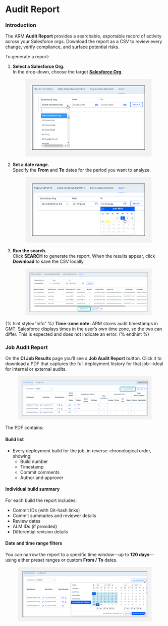 # Audit Report

### Introduction <a href="#introduction" id="introduction"></a>

The ARM **Audit Report** provides a searchable, exportable record of activity across your Salesforce orgs. Download the report as a CSV to review every change, verify compliance, and surface potential risks.

To generate a report:

1.  **Select a Salesforce Org.**\
    In the drop-down, choose the target [**Salesforce Org**](broken-reference).

    <figure><img src="../../.gitbook/assets/image (47) (1) (1) (1).png" alt="Select Salesforce Org" width="563"><figcaption></figcaption></figure>
2.  **Set a date range.**\
    Specify the **From** and **To** dates for the period you want to analyze.

    <figure><img src="../../.gitbook/assets/image (48) (1) (1) (1).png" alt="Choose date range" width="563"><figcaption></figcaption></figure>
3.  **Run the search.**\
    Click **SEARCH** to generate the report. When the results appear, click **Download** to save the CSV locally.

    <figure><img src="../../.gitbook/assets/image (49) (1) (1) (1).png" alt="Download audit report"><figcaption></figcaption></figure>

{% hint style="info" %}
**Time-zone note:** ARM stores audit timestamps in GMT. Salesforce displays times in the user’s own time zone, so the two can differ. This is expected and does not indicate an error.
{% endhint %}

### Job Audit Report <a href="#job-audit-report" id="job-audit-report"></a>

On the **CI Job Results** page you’ll see a **Job Audit Report** button. Click it to download a PDF that captures the full deployment history for that job—ideal for internal or external audits.

<figure><img src="../../.gitbook/assets/image (50) (1) (1) (1).png" alt="Job Audit Report button"><figcaption></figcaption></figure>

The PDF contains:

#### Build list

* Every deployment build for the job, in reverse-chronological order, showing:
  * Build number
  * Timestamp
  * Commit comments
  * Author and approver

#### Individual build summary

For each build the report includes:

* Commit IDs (with Git-hash links)
* Commit summaries and reviewer details
* Review dates
* ALM IDs (if provided)
* Differential revision details

#### Date and time range filters <a href="#date-and-time-range-filters" id="date-and-time-range-filters"></a>

You can narrow the report to a specific time window—up to **120 days**—using either preset ranges or custom **From / To** dates.

<figure><img src="../../.gitbook/assets/image (51) (1) (1) (1).png" alt="Date filters"><figcaption></figcaption></figure>
